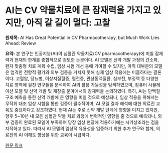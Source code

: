 # AI는 CV 약물치료에 큰 잠재력을 가지고 있지만, 아직 갈 길이 멀다: 고찰

**원제목:** AI Has Great Potential in CV Pharmacotherapy, but Much Work Lies Ahead: Review

**요약:** 본 연구는 인공지능(AI)이 심혈관 약물치료(CV pharmacotherapy)에 미칠 잠재력과 현재의 한계를 종합적으로 검토한 논문이다.  AI 모델은 신약 개발 과정의 간소화, 환자 맞춤형 치료 계획 수립, 임상 시험 개선 등에 기여할 수 있지만, 아직 대부분의 모델은 엄격한 전향적 평가와 외부 검증을 거치지 못해 실제 임상 적용에는 미흡하다는 결론이다.  고혈압, 당뇨병, 이상지질혈증, 혈전증, 관상동맥질환, 심부전, 부정맥 등 다양한 치료 영역에 걸친 연구들을 분석하여 AI의 활용 가능성을 탐색하였으며, 컴퓨터 시뮬레이션 모델 및 신약 개발 및 재창출 분야에서의 잠재력을 논의하였다. 특히, AI는 단백질 구조 예측을 통한 신약 개발에 큰 영향을 미칠 것으로 예상되나,  임상 적용을 위해서는 무작위 대조 임상 시험을 통한 검증이 필수적이며, AI 모델 결과 해석에 대한 의료진 교육도 중요하다고 강조하였다. 현재 AI는 주로 신약 개발 단계에 영향을 미치고 있지만, 향후 5~10년 내 모든 심혈관 약물 치료 과정에 변혁적인 영향을 줄 것으로 예측되나,  외부 검증이 완료된 모델이 부족하여 당장 임상 현장에 적용하기에는 시기상조라는 점을 지적하고 있다.  따라서 AI 모델의 임상적 유용성을 입증하기 위한 추가 연구와 함께,  의료진의 AI 이해도 향상을 위한 교육이 시급하다.

[원문 링크](https://www.tctmd.com/news/ai-has-great-potential-cv-pharmacotherapy-much-work-lies-ahead-review)
